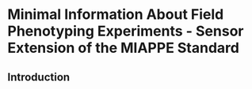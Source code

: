 # Minimal Information About Field Phenotyping Experiments - Sensor Extension of the MIAPPE Standard


## Introduction

